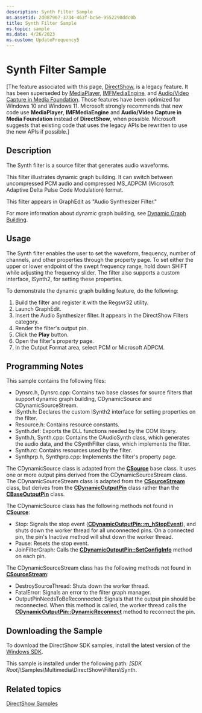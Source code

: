 ```yaml
---
description: Synth Filter Sample
ms.assetid: 2d087967-3734-463f-bc5e-9552290ddc0b
title: Synth Filter Sample
ms.topic: sample
ms.date: 4/26/2023
ms.custom: UpdateFrequency5
---
```


# Synth Filter Sample

\[The feature associated with this page, [DirectShow](/windows/win32/directshow/directshow), is a legacy feature. It has been superseded by [MediaPlayer](/uwp/api/Windows.Media.Playback.MediaPlayer), [IMFMediaEngine](/windows/win32/api/mfmediaengine/nn-mfmediaengine-imfmediaengine), and [Audio/Video Capture in Media Foundation](/windows/win32/medfound/audio-video-capture-in-media-foundation). Those features have been optimized for Windows 10 and Windows 11. Microsoft strongly recommends that new code use **MediaPlayer**, **IMFMediaEngine** and **Audio/Video Capture in Media Foundation** instead of **DirectShow**, when possible. Microsoft suggests that existing code that uses the legacy APIs be rewritten to use the new APIs if possible.\]

## Description

The Synth filter is a source filter that generates audio waveforms.

This filter illustrates dynamic graph building. It can switch between uncompressed PCM audio and compressed MS\_ADPCM (Microsoft Adaptive Delta Pulse Code Modulation) format.

This filter appears in GraphEdit as "Audio Synthesizer Filter."

For more information about dynamic graph building, see [Dynamic Graph Building](dynamic-graph-building.md).

## Usage

The Synth filter enables the user to set the waveform, frequency, number of channels, and other properties through the property page. To set either the upper or lower endpoint of the swept frequency range, hold down SHIFT while adjusting the frequency slider. The filter also supports a custom interface, ISynth2, for setting these properties.

To demonstrate the dynamic graph building feature, do the following:

1.  Build the filter and register it with the Regsvr32 utility.
2.  Launch GraphEdit.
3.  Insert the Audio Synthesizer filter. It appears in the DirectShow Filters category.
4.  Render the filter's output pin.
5.  Click the **Play** button.
6.  Open the filter's property page.
7.  In the Output Format area, select PCM or Microsoft ADPCM.

## Programming Notes

This sample contains the following files:

-   Dynsrc.h, Dynsrc.cpp: Contains two base classes for source filters that support dynamic graph building, CDynamicSource and CDynamicSourceStream.
-   ISynth.h: Declares the custom ISynth2 interface for setting properties on the filter.
-   Resource.h: Contains resource constants.
-   Synth.def: Exports the DLL functions needed by the COM library.
-   Synth.h, Synth.cpp: Contains the CAudioSynth class, which generates the audio data, and the CSynthFilter class, which implements the filter.
-   Synth.rc: Contains resources used by the filter.
-   Synthprp.h, Synthprp.cpp: Implements the filter's property page.

The CDynamicSource class is adapted from the [**CSource**](csource.md) base class. It uses one or more output pins derived from the CDynamicSourceStream class. The CDynamicSourceStream class is adapted from the [**CSourceStream**](csourcestream.md) class, but derives from the [**CDynamicOutputPin**](cdynamicoutputpin.md) class rather than the [**CBaseOutputPin**](cbaseoutputpin.md) class.

The CDynamicSource class has the following methods not found in [**CSource**](csource.md):

-   Stop: Signals the stop event ([**CDynamicOutputPin::m\_hStopEvent**](cdynamicoutputpin-m-hstopevent.md)), and shuts down the worker thread for all unconnected pins. On a connected pin, the pin's Inactive method will shut down the worker thread.
-   Pause: Resets the stop event.
-   JoinFilterGraph: Calls the [**CDynamicOutputPin::SetConfigInfo**](cdynamicoutputpin-setconfiginfo.md) method on each pin.

The CDynamicSourceStream class has the following methods not found in [**CSourceStream**](csourcestream.md):

-   DestroySourceThread: Shuts down the worker thread.
-   FatalError: Signals an error to the filter graph manager.
-   OutputPinNeedsToBeReconnected: Signals that the output pin should be reconnected. When this method is called, the worker thread calls the [**CDynamicOutputPin::DynamicReconnect**](cdynamicoutputpin-dynamicreconnect.md) method to reconnect the pin.

## Downloading the Sample

To download the DirectShow SDK samples, install the latest version of the [Windows SDK](https://msdn.microsoft.com/windowsvista/bb980924.aspx).

This sample is installed under the following path: *\[SDK Root\]*\\Samples\\Multimedia\\DirectShow\\Filters\\Synth.

## Related topics

<dl> <dt>

[DirectShow Samples](directshow-samples.md)
</dt> </dl>

 

 



